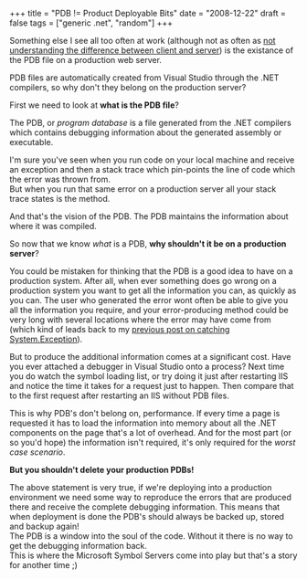 +++
title = "PDB != Product Deployable Bits"
date = "2008-12-22"
draft = false
tags = ["generic .net", "random"]
+++

<p>
Something else I see all too often at work (although not as often as <a href="/web/20090127032545/https://www.aaron-powell.com:80/blog.aspx?id=1251" target="_blank">not understanding the difference between client and server</a>) is the existance of the PDB file on a production web server.
</p>
<p>
PDB files are automatically created from Visual Studio through the .NET compilers, so why don't they belong on the production server?
</p>
<p>
First we need to look at <strong>what is the PDB file</strong>?
</p>
<p>
The PDB, or <em>program database</em> is a file generated from the .NET compilers which contains debugging information about the generated assembly or executable.
</p>
<p>
I'm sure you've seen when you run code on your local machine and receive an exception and then a stack trace which pin-points the line of code which the error was thrown from.<br>
But when you run that same error on a production server all your stack trace states is the method.
</p>
<p>
And that's the vision of the PDB. The PDB maintains the information about where it was compiled.
</p>
<p>
So now that we know <em>what</em> is a PDB, <strong>why shouldn't it be on a production server</strong>?
</p>
<p>
You could be mistaken for thinking that the PDB is a good idea to have on a production system. After all, when ever something does go wrong on a production system you want to get all the information you can, as quickly as you can. The user who generated the error wont often be able to give you all the information you require, and your error-producing method could be very long with several locations where the error may have come from (which kind of leads back to my <a href="/web/20090127032545/https://www.aaron-powell.com:80/blog.aspx?id=1312" target="_blank">previous post on catching System.Exception</a>).
</p>
<p>
But to produce the additional information comes at a significant cost. Have you ever attached a debugger in Visual Studio onto a process? Next time you do watch the symbol loading list, or try doing it just after restarting IIS and notice the time it takes for a request just to happen. Then compare that to the first request after restarting an IIS without PDB files.
</p>
<p>
This is why PDB's don't belong on, performance. If every time a page is requested it has to load the information into memory about all the .NET components on the page that's a lot of overhead. And for the most part (or so you'd hope) the information isn't required, it's only required for the <em>worst case scenario</em>. 
</p>
<p>
<strong>But you shouldn't delete your production PDBs!</strong>
</p>
<p>
The above statement is very true, if we're deploying into a production environment we need some way to reproduce the errors that are produced there and receive the complete debugging information. This means that when deployment is done the PDB's should always be backed up, stored and backup again!<br>
The PDB is a window into the soul of the code. Without it there is no way to get the debugging information back.<br>
This is where the Microsoft Symbol Servers come into play but that's a story for another time ;)
</p>